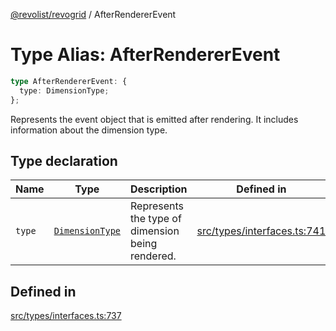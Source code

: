 [@revolist/revogrid](README.md) / AfterRendererEvent

# Type Alias: AfterRendererEvent

```ts
type AfterRendererEvent: {
  type: DimensionType;
};
```

Represents the event object that is emitted after rendering.
It includes information about the dimension type.

## Type declaration

| Name | Type | Description | Defined in |
| ------ | ------ | ------ | ------ |
| `type` | [`DimensionType`](TypeAlias.DimensionType.md) | Represents the type of dimension being rendered. | [src/types/interfaces.ts:741](https://github.com/revolist/revogrid/blob/13653d8ee505d63a363463d1b61354eec56320a1/src/types/interfaces.ts#L741) |

## Defined in

[src/types/interfaces.ts:737](https://github.com/revolist/revogrid/blob/13653d8ee505d63a363463d1b61354eec56320a1/src/types/interfaces.ts#L737)
